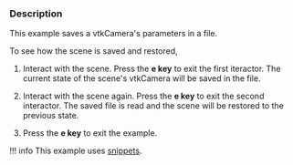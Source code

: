 ### Description
This example saves a vtkCamera's parameters in a file.

To see how the scene is saved and restored,

1. Interact with the scene. Press the **e key** to exit the first iteractor. The current state of the scene's vtkCamera will be saved in the file.

2. Interact with the scene again. Press the **e key** to exit the second interactor. The saved file is read and the scene will be restored to the previous state.

3. Press the **e key** to exit the example.

!!! info
    This example uses [snippets](/Python/Snippets).
